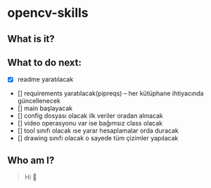 # opencv-skills

## What is it?

## What to do next:
- [x] readme yaratılacak
- [] requirements yaratılacak(pipreqs) – her kütüphane ihtiyacında güncellenecek
- [] main başlayacak
- [] config dosyası olacak ilk veriler oradan alınacak
- [] video operasyonu var ise bağımsız class olacak
- [] tool sınıfı olacak ıse yarar hesaplamalar orda duracak
- [] drawing sınıfı olacak o sayede tüm çizimler yapılacak



## Who am I?
>Hi 👋

 
